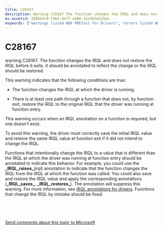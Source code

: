 ```yaml
---
title: C28167
description: Warning C28167 The function changes the IRQL and does not restore the IRQL before it exits. It should be annotated to reflect the change or the IRQL should be restored.
ms.assetid: 289bb3c9-f9b2-4e7f-a406-22e365e5316a
keywords: ["warnings listed WDK PREfast for Drivers", "errors listed WDK PREfast for Drivers"]
---
```


# C28167


warning C28167: The function changes the IRQL and does not restore the IRQL before it exits. It should be annotated to reflect the change or the IRQL should be restored.

This warning indicates that the following conditions are true:

-   The function changes the IRQL at which the driver is running.

-   There is at least one path through a function that does not, by function exit, restore the IRQL to the original IRQL that the driver was running at function entry.

This warning occurs when an IRQL annotation on a function is required, but one doesn't exist.

To avoid this warning, the driver must correctly save the initial IRQL value and restore the same IRQL value at function exit if it did not intend to change the IRQL.

Functions that intentionally change the IRQL to a value that is different than the IRQL at which the driver was running at function entry should be annotated to indicate this behavior. For example, you could use the **\_IRQL\_raises\_**(*irql*) annotation to indicate that the function changes the IRQL from the IRQL at which the function was called. You could also save and restore the IRQL value and apply the corresponding annotations (**\_IRQL\_saves\_**, **\_IRQL\_restores\_**). The annotation will suppress this warning. For more information, see [IRQL annotations for drivers](irql-annotations-for-drivers.md). Functions that change the IRQL by mistake should be fixed.

 

 

[Send comments about this topic to Microsoft](mailto:wsddocfb@microsoft.com?subject=Documentation%20feedback%20[devtest\devtest]:%20C28167%20%20RELEASE:%20%2811/17/2016%29&body=%0A%0APRIVACY%20STATEMENT%0A%0AWe%20use%20your%20feedback%20to%20improve%20the%20documentation.%20We%20don't%20use%20your%20email%20address%20for%20any%20other%20purpose,%20and%20we'll%20remove%20your%20email%20address%20from%20our%20system%20after%20the%20issue%20that%20you're%20reporting%20is%20fixed.%20While%20we're%20working%20to%20fix%20this%20issue,%20we%20might%20send%20you%20an%20email%20message%20to%20ask%20for%20more%20info.%20Later,%20we%20might%20also%20send%20you%20an%20email%20message%20to%20let%20you%20know%20that%20we've%20addressed%20your%20feedback.%0A%0AFor%20more%20info%20about%20Microsoft's%20privacy%20policy,%20see%20http://privacy.microsoft.com/default.aspx. "Send comments about this topic to Microsoft")




